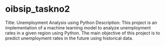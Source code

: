 # oibsip_taskno2
Title: Unemployment Analysis using Python  Description: This project is an implementation of a machine learning model to analyze unemployment rates in a given region using Python. The main objective of this project is to predict unemployment rates in the future using historical data.
